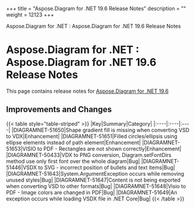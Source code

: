 +++
title = "Aspose.Diagram for .NET 19.6 Release Notes" 
description = "" 
weight = 12123 
+++

Aspose.Diagram for .NET : Aspose.Diagram for .NET 19.6 Release Notes  

# Aspose.Diagram for .NET : Aspose.Diagram for .NET 19.6 Release Notes


This page contains release notes for [Aspose.Diagram for .NET 19.6](https://www.nuget.org/packages/Aspose.Diagram/19.6.0)

## Improvements and Changes

{{< table style="table-striped" >}}
|Key|Summary|Category|
|:----|:----|:----|
|DIAGRAMNET-51650|Shape gradient fill is missing when converting VSD to VDX|Enhancement|
|DIAGRAMNET-51651|Filled circles/ellipsis using ellipse elements instead of path element|Enhancement|
|DIAGRAMNET-51653|VISIO to PDF - Rectangles are not shown correctly|Enhancement|
|DIAGRAMNET-50433|VDX to PNG conversion, Diagram.setFontDirs method use only first font over the whole diagram|Bug|
|DIAGRAMNET-51446|VSDX to SVG - incorrect position of bullets and text items|Bug|
|DIAGRAMNET-51643|System.ArgumentException occurs while removing unused styles|Bug|
|DIAGRAMNET-51647|Content is not being exported when converting VSD to other formats|Bug|
|DIAGRAMNET-51648|Visio to PDF - Image colors are changed in PDF|Bug|
|DIAGRAMNET-51649|An exception occurs while loading VSDX file in .NET Core|Bug|
{{< /table >}}

